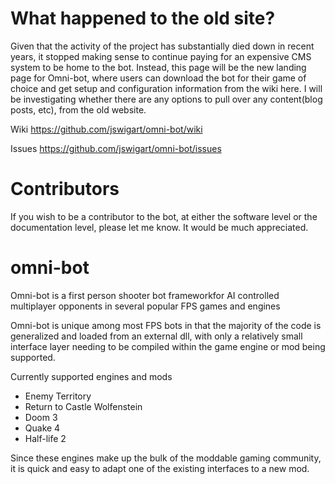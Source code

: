 # What happened to the old site?

Given that the activity of the project has substantially died down in recent years, it stopped making sense to continue paying for an expensive CMS system to be home to the bot. Instead, this page will be the new landing page for Omni-bot, where users can download the bot for their game of choice and get setup and configuration information from the wiki here. I will be investigating whether there are any options to pull over any content(blog posts, etc), from the old website.

Wiki https://github.com/jswigart/omni-bot/wiki

Issues https://github.com/jswigart/omni-bot/issues

# Contributors

If you wish to be a contributor to the bot, at either the software level or the documentation level, please let me know. It would be much appreciated.

# omni-bot
Omni-bot is a first person shooter bot frameworkfor AI controlled multiplayer opponents in several popular FPS games and engines

Omni-bot is unique among most FPS bots in that the majority of the code is generalized and loaded from an external dll, with only a relatively small interface layer needing to be compiled within the game engine or mod being supported.

Currently supported engines and mods
- Enemy Territory
- Return to Castle Wolfenstein
- Doom 3
- Quake 4
- Half-life 2

Since these engines make up the bulk of the moddable gaming community, it is quick and easy to adapt one of the existing interfaces to a new mod.
